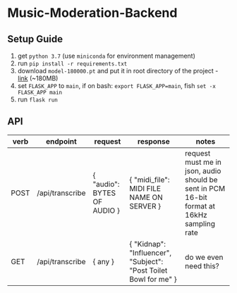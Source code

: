 # Music-Moderation-Backend

## Setup Guide

1. get `python 3.7` (use `miniconda` for environment management)
2. run `pip install -r requirements.txt`
3. download `model-180000.pt` and put it in root directory of the project - [link](https://drive.google.com/file/d/12DnYJJ6YKpsoEkXI9fYUTTd4wOeY_rlB/view) (~180MB)
4. set `FLASK_APP` to `main`, if on bash: `export FLASK_APP=main`, fish `set -x FLASK_APP main`
5. run `flask run`

## API

|verb|endpoint|request|response|notes|
--- | --- | ---|---|---|
|POST|/api/transcribe|{ "audio": BYTES OF AUDIO }|{ "midi_file": MIDI FILE NAME ON SERVER }|request must me in json, audio should be sent in PCM 16-bit format at 16kHz sampling rate|
|GET|/api/transcribe| { any }|{ "Kidnap": "Influencer", "Subject": "Post Toilet Bowl for me" }|do we even need this?


